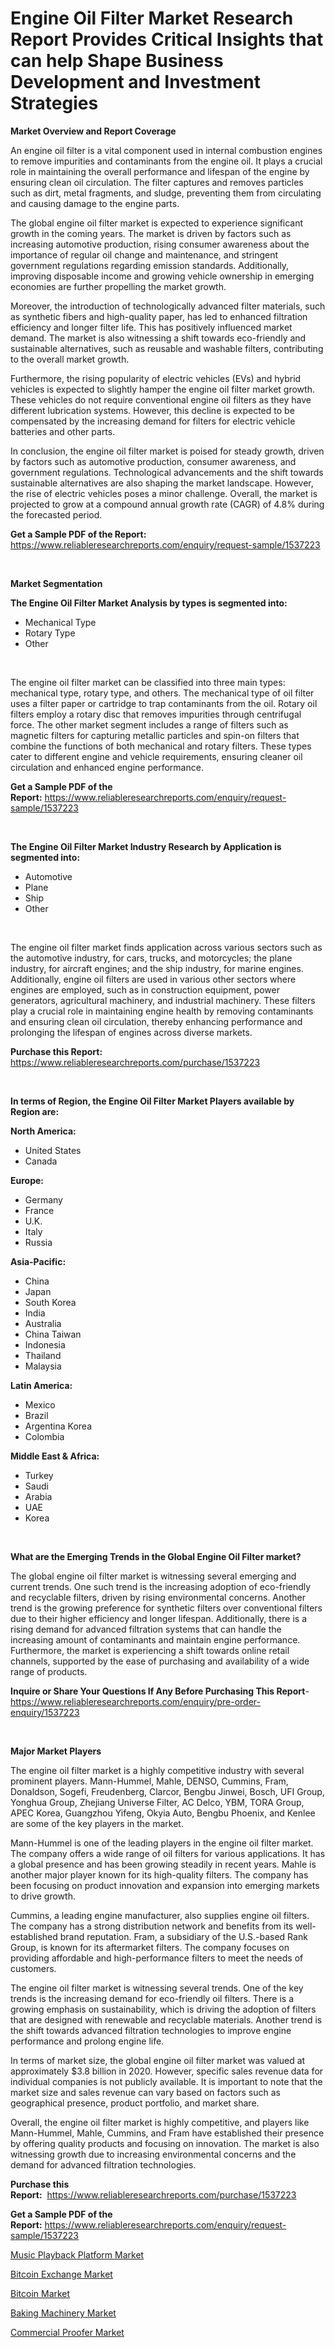 <p><h1>Engine Oil Filter Market Research Report Provides Critical Insights that can help Shape Business Development and Investment Strategies</h1></p><p><strong>Market Overview and Report Coverage</strong></p>
<p><p>An engine oil filter is a vital component used in internal combustion engines to remove impurities and contaminants from the engine oil. It plays a crucial role in maintaining the overall performance and lifespan of the engine by ensuring clean oil circulation. The filter captures and removes particles such as dirt, metal fragments, and sludge, preventing them from circulating and causing damage to the engine parts.</p><p>The global engine oil filter market is expected to experience significant growth in the coming years. The market is driven by factors such as increasing automotive production, rising consumer awareness about the importance of regular oil change and maintenance, and stringent government regulations regarding emission standards. Additionally, improving disposable income and growing vehicle ownership in emerging economies are further propelling the market growth.</p><p>Moreover, the introduction of technologically advanced filter materials, such as synthetic fibers and high-quality paper, has led to enhanced filtration efficiency and longer filter life. This has positively influenced market demand. The market is also witnessing a shift towards eco-friendly and sustainable alternatives, such as reusable and washable filters, contributing to the overall market growth.</p><p>Furthermore, the rising popularity of electric vehicles (EVs) and hybrid vehicles is expected to slightly hamper the engine oil filter market growth. These vehicles do not require conventional engine oil filters as they have different lubrication systems. However, this decline is expected to be compensated by the increasing demand for filters for electric vehicle batteries and other parts.</p><p>In conclusion, the engine oil filter market is poised for steady growth, driven by factors such as automotive production, consumer awareness, and government regulations. Technological advancements and the shift towards sustainable alternatives are also shaping the market landscape. However, the rise of electric vehicles poses a minor challenge. Overall, the market is projected to grow at a compound annual growth rate (CAGR) of 4.8% during the forecasted period.</p></p>
<p><strong>Get a Sample PDF of the Report:</strong> <a href="https://www.reliableresearchreports.com/enquiry/request-sample/1537223">https://www.reliableresearchreports.com/enquiry/request-sample/1537223</a></p>
<p>&nbsp;</p>
<p><strong>Market Segmentation</strong></p>
<p><strong>The Engine Oil Filter Market Analysis by types is segmented into:</strong></p>
<p><ul><li>Mechanical Type</li><li>Rotary Type</li><li>Other</li></ul></p>
<p>&nbsp;</p>
<p><p>The engine oil filter market can be classified into three main types: mechanical type, rotary type, and others. The mechanical type of oil filter uses a filter paper or cartridge to trap contaminants from the oil. Rotary oil filters employ a rotary disc that removes impurities through centrifugal force. The other market segment includes a range of filters such as magnetic filters for capturing metallic particles and spin-on filters that combine the functions of both mechanical and rotary filters. These types cater to different engine and vehicle requirements, ensuring cleaner oil circulation and enhanced engine performance.</p></p>
<p><strong>Get a Sample PDF of the Report:</strong>&nbsp;<a href="https://www.reliableresearchreports.com/enquiry/request-sample/1537223">https://www.reliableresearchreports.com/enquiry/request-sample/1537223</a></p>
<p>&nbsp;</p>
<p><strong>The Engine Oil Filter Market Industry Research by Application is segmented into:</strong></p>
<p><ul><li>Automotive</li><li>Plane</li><li>Ship</li><li>Other</li></ul></p>
<p>&nbsp;</p>
<p><p>The engine oil filter market finds application across various sectors such as the automotive industry, for cars, trucks, and motorcycles; the plane industry, for aircraft engines; and the ship industry, for marine engines. Additionally, engine oil filters are used in various other sectors where engines are employed, such as in construction equipment, power generators, agricultural machinery, and industrial machinery. These filters play a crucial role in maintaining engine health by removing contaminants and ensuring clean oil circulation, thereby enhancing performance and prolonging the lifespan of engines across diverse markets.</p></p>
<p><strong>Purchase this Report:</strong>&nbsp; <a href="https://www.reliableresearchreports.com/purchase/1537223">https://www.reliableresearchreports.com/purchase/1537223</a></p>
<p>&nbsp;</p>
<p><strong>In terms of Region, the Engine Oil Filter Market Players available by Region are:</strong></p>
<p>
    <p> <strong> North America: </strong>
        <ul>
            <li>United States</li>
            <li>Canada</li>
        </ul>
        </p> 
    <p> <strong> Europe: </strong>
        <ul>
            <li>Germany</li>
            <li>France</li>
            <li>U.K.</li>
            <li>Italy</li>
            <li>Russia</li>
        </ul>
        </p> 
    <p> <strong> Asia-Pacific: </strong>
        <ul>
            <li>China</li>
            <li>Japan</li>
            <li>South Korea</li>
            <li>India</li>
            <li>Australia</li>
            <li>China Taiwan</li>
            <li>Indonesia</li>
            <li>Thailand</li>
            <li>Malaysia</li>
        </ul>
        </p> 
    <p> <strong> Latin America: </strong>
        <ul>
            <li>Mexico</li>
            <li>Brazil</li>
            <li>Argentina Korea</li>
            <li>Colombia</li>
        </ul>
        </p> 
    <p> <strong> Middle East & Africa: </strong>
        <ul>
            <li>Turkey</li>
            <li>Saudi</li>
            <li>Arabia</li>
            <li>UAE</li>
            <li>Korea</li>
        </ul>
    </p>
    </p>
<p>&nbsp;</p>
<p><strong>What are the Emerging Trends in the Global Engine Oil Filter market?</strong></p>
<p><p>The global engine oil filter market is witnessing several emerging and current trends. One such trend is the increasing adoption of eco-friendly and recyclable filters, driven by rising environmental concerns. Another trend is the growing preference for synthetic filters over conventional filters due to their higher efficiency and longer lifespan. Additionally, there is a rising demand for advanced filtration systems that can handle the increasing amount of contaminants and maintain engine performance. Furthermore, the market is experiencing a shift towards online retail channels, supported by the ease of purchasing and availability of a wide range of products.</p></p>
<p><strong>Inquire or Share Your Questions If Any Before Purchasing This Report</strong>- <a href="https://www.reliableresearchreports.com/enquiry/pre-order-enquiry/1537223">https://www.reliableresearchreports.com/enquiry/pre-order-enquiry/1537223</a></p>
<p>&nbsp;</p>
<p><strong>Major Market Players</strong></p>
<p><p>The engine oil filter market is a highly competitive industry with several prominent players. Mann-Hummel, Mahle, DENSO, Cummins, Fram, Donaldson, Sogefi, Freudenberg, Clarcor, Bengbu Jinwei, Bosch, UFI Group, Yonghua Group, Zhejiang Universe Filter, AC Delco, YBM, TORA Group, APEC Korea, Guangzhou Yifeng, Okyia Auto, Bengbu Phoenix, and Kenlee are some of the key players in the market.</p><p>Mann-Hummel is one of the leading players in the engine oil filter market. The company offers a wide range of oil filters for various applications. It has a global presence and has been growing steadily in recent years. Mahle is another major player known for its high-quality filters. The company has been focusing on product innovation and expansion into emerging markets to drive growth.</p><p>Cummins, a leading engine manufacturer, also supplies engine oil filters. The company has a strong distribution network and benefits from its well-established brand reputation. Fram, a subsidiary of the U.S.-based Rank Group, is known for its aftermarket filters. The company focuses on providing affordable and high-performance filters to meet the needs of customers.</p><p>The engine oil filter market is witnessing several trends. One of the key trends is the increasing demand for eco-friendly oil filters. There is a growing emphasis on sustainability, which is driving the adoption of filters that are designed with renewable and recyclable materials. Another trend is the shift towards advanced filtration technologies to improve engine performance and prolong engine life.</p><p>In terms of market size, the global engine oil filter market was valued at approximately $3.8 billion in 2020. However, specific sales revenue data for individual companies is not publicly available. It is important to note that the market size and sales revenue can vary based on factors such as geographical presence, product portfolio, and market share.</p><p>Overall, the engine oil filter market is highly competitive, and players like Mann-Hummel, Mahle, Cummins, and Fram have established their presence by offering quality products and focusing on innovation. The market is also witnessing growth due to increasing environmental concerns and the demand for advanced filtration technologies.</p></p>
<p><strong>Purchase this Report:</strong>&nbsp;&nbsp;<a href="https://www.reliableresearchreports.com/purchase/1537223">https://www.reliableresearchreports.com/purchase/1537223</a></p>
<p></p>
<p><strong>Get a Sample PDF of the Report:</strong>&nbsp;<a href="https://www.reliableresearchreports.com/enquiry/request-sample/1537223">https://www.reliableresearchreports.com/enquiry/request-sample/1537223</a></p>
<p><p><a href="https://medium.com/@krish.reportprime/analyzing-music-playback-platform-market-global-industry-perspective-and-forecast-2023-to-2030-f0af1b046996">Music Playback Platform Market</a></p><p><a href="https://medium.com/@krish.reportprime/bitcoin-exchange-market-comprehensive-assessment-by-type-application-and-geography-5e3b829bd961">Bitcoin Exchange Market</a></p><p><a href="https://medium.com/@krish.reportprime/bitcoin-market-exploring-market-share-market-trends-and-future-growth-aef2ea2071a6">Bitcoin Market</a></p><p><a href="https://github.com/kholmovskayalyudmila/Market-Research-Report-List-2/blob/main/baking-machinery-market.md">Baking Machinery Market</a></p><p><a href="https://github.com/zebdakicsin/Market-Research-Report-List-2/blob/main/commercial-proofer-market.md">Commercial Proofer Market</a></p></p>